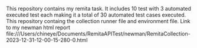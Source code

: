 This repository contains my remita task. It includes 10 test with 3 automated executed test each making it a total of 30 automated test cases executed. 
This repository containg the collection runner file and environment file.
Link to my newman html report file:///Users/chineye/Documents/RemitaAPITest/newman/RemitaCollection-2023-12-31-12-00-15-280-0.html
